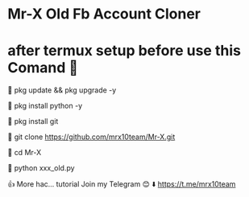 # Mr-X Old Fb Account Cloner 

# after termux setup before use this Comand 🔰 

🔰 pkg update && pkg upgrade -y

🔰 pkg install python -y 

🔰 pkg install git

🔰 git clone https://github.com/mrx10team/Mr-X.git

🔰 cd Mr-X

🔰 python xxx_old.py

👍 More hac... tutorial Join my Telegram 😊 ⬇️
 https://t.me/mrx10team
